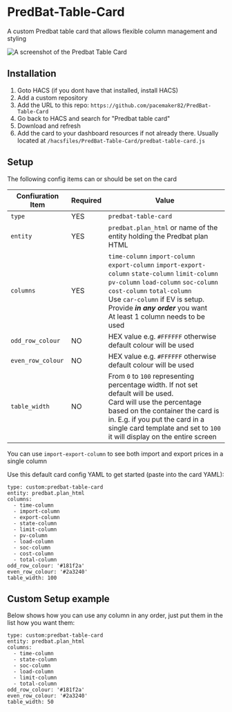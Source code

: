 # PredBat-Table-Card
A custom Predbat table card that allows flexible column management and styling

![A screenshot of the Predbat Table Card](https://github.com/pacemaker82/PredBat-Table-Card/blob/main/screenshot.png?raw=true)

## Installation

1. Goto HACS (if you dont have that installed, install HACS)
2. Add a custom repository
3. Add the URL to this repo: `https://github.com/pacemaker82/PredBat-Table-Card`
4. Go back to HACS and search for "Predbat table card"
5. Download and refresh
6. Add the card to your dashboard resources if not already there. Usually located at `/hacsfiles/PredBat-Table-Card/predbat-table-card.js`

## Setup

The following config items can or should be set on the card

| Confiuration Item | Required | Value |
|----------|----------|----------|
| `type`   | YES    | `predbat-table-card`    |
| `entity`   | YES    | `predbat.plan_html` or name of the entity holding the Predbat plan HTML    |
| `columns`    | YES    | `time-column` `import-column` `export-column` `import-export-column` `state-column` `limit-column` `pv-column` `load-column` `soc-column` `cost-column` `total-column` <br>Use `car-column` if EV is setup. <br>Provide ***in any order*** you want <br>At least 1 column needs to be used|
| `odd_row_colour`    | NO    | HEX value e.g. `#FFFFFF` otherwise default colour will be used   |
| `even_row_colour`    | NO    | HEX value e.g. `#FFFFFF` otherwise default colour will be used   |
| `table_width`    | NO    | From `0` to `100` representing percentage width. If not set default will be used. <br> Card will use the percentage based on the container the card is in. E.g. if you put the card in a single card template and set to `100` it will display on the entire screen   |

You can use `import-export-column` to see both import and export prices in a single column

Use this default card config YAML to get started (paste into the card YAML):

```
type: custom:predbat-table-card
entity: predbat.plan_html
columns:
  - time-column
  - import-column
  - export-column
  - state-column
  - limit-column
  - pv-column
  - load-column
  - soc-column
  - cost-column
  - total-column
odd_row_colour: '#181f2a'
even_row_colour: '#2a3240'
table_width: 100
```

## Custom Setup example

Below shows how you can use any column in any order, just put them in the list how you want them:

```
type: custom:predbat-table-card
entity: predbat.plan_html
columns:
  - time-column
  - state-column
  - soc-column
  - load-column
  - limit-column
  - total-column
odd_row_colour: '#181f2a'
even_row_colour: '#2a3240'
table_width: 50
```
